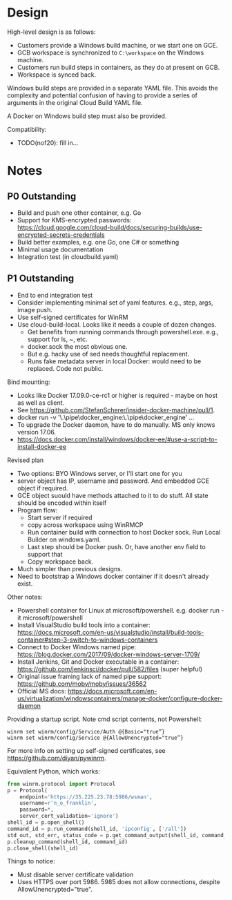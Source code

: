 # Design

High-level design is as follows:

* Customers provide a Windows build machine, or we start one on GCE.
* GCB workspace is synchronized to `C:\workspace` on the Windows machine.
* Customers run build steps in containers, as they do at present on GCB.
* Workspace is synced back.

Windows build steps are provided in a separate YAML file.  This avoids the complexity and potential confusion of having to provide a series of arguments in the original Cloud Build YAML file.

A Docker on Windows build step must also be provided.  

Compatibility:

* TODO(nof20): fill in... 

# Notes

## P0 Outstanding

* Build and push one other container, e.g. Go
* Support for KMS-encrypted passwords: https://cloud.google.com/cloud-build/docs/securing-builds/use-encrypted-secrets-credentials
* Build better examples, e.g. one Go, one C# or something
* Minimal usage documentation
* Integration test (in cloudbuild.yaml)

## P1 Outstanding

* End to end integration test
* Consider implementing minimal set of yaml features.  e.g., step, args, image push.
* Use self-signed certificates for WinRM
* Use cloud-build-local.  Looks like it needs a couple of dozen changes.
    - Get benefits from running commands through powershell.exe.  e.g., support for ls, ~, etc.
    - docker.sock the most obvious one.
    - But e.g. hacky use of sed needs thoughtful replacement.
    - Runs fake metadata server in local Docker: would need to be replaced.  Code not public.

Bind mounting:
* Looks like Docker 17.09.0-ce-rc1 or higher is required - maybe on host as well as client.
* See https://github.com/StefanScherer/insider-docker-machine/pull/1.
* docker run -v '\\.\pipe\docker_engine:\\.\pipe\docker_engine' ...
* To upgrade the Docker daemon, have to do manually.  MS only knows version 17.06.
* https://docs.docker.com/install/windows/docker-ee/#use-a-script-to-install-docker-ee


Revised plan
* Two options: BYO Windows server, or I'll start one for you
* server object has IP, username and password. And embedded GCE object if required.
* GCE object suould have methods attached to it to do stuff. All state should be encoded within itself
* Program flow:
    - Start server if required
    - copy across workspace using WinRMCP
    - Run container build with connection to host Docker sock. Run Local Builder on windows.yaml.
    - Last step should be Docker push. Or, have another env field to support that
    - Copy workspace back.
* Much simpler than previous designs.
* Need to bootstrap a Windows docker container if it doesn't already exist. 

Other notes:
* Powershell container for Linux at microsoft/powershell. e.g. docker run -it microsoft/powershell
* Install VisualStudio build tools into a container:
https://docs.microsoft.com/en-us/visualstudio/install/build-tools-container#step-3-switch-to-windows-containers
* Connect to Docker Windows named pipe:
https://blog.docker.com/2017/09/docker-windows-server-1709/
* Install Jenkins, Git and Docker executable in a container:
https://github.com/jenkinsci/docker/pull/582/files
(super helpful)
* Original issue framing lack of named pipe support: https://github.com/moby/moby/issues/36562
* Official MS docs: https://docs.microsoft.com/en-us/virtualization/windowscontainers/manage-docker/configure-docker-daemon


Providing a startup script.  Note cmd script contents, not Powershell:

```
winrm set winrm/config/Service/Auth @{Basic="true”}
winrm set winrm/config/Service @{AllowUnencrypted="true”}
```

For more info on setting up self-signed certificates, see https://github.com/diyan/pywinrm.

Equivalent Python, which works:

```python
from winrm.protocol import Protocol
p = Protocol(
    endpoint='https://35.225.23.78:5986/wsman',
    username=r'n_o_franklin',
    password=*,
    server_cert_validation='ignore')
shell_id = p.open_shell()
command_id = p.run_command(shell_id, 'ipconfig', ['/all'])
std_out, std_err, status_code = p.get_command_output(shell_id, command_id)
p.cleanup_command(shell_id, command_id)
p.close_shell(shell_id)
```

Things to notice:
* Must disable server certificate validation
* Uses HTTPS over port 5986.  5985 does not allow connections, despite AllowUnencrypted="true".

